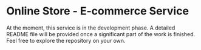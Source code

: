 # Online Store - E-commerce Service

At the moment, this service is in the development phase. A detailed README file will be provided once a significant part of the work is finished.
Feel free to explore the repository on your own.
